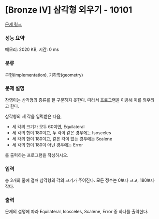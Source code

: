 # [Bronze Ⅳ] 삼각형 외우기 - 10101

[문제 링크](https://www.acmicpc.net/problem/10101) 

### 성능 요약

메모리: 2020 KB, 시간: 0 ms

### 분류

구현(implementation), 기하학(geometry)

### 문제 설명

<p>창영이는 삼각형의 종류를 잘 구분하지 못한다. 따라서 프로그램을 이용해 이를 외우려고 한다.

삼각형의 세 각을 입력받은 다음,</p>

* 세 각의 크기가 모두 60이면, Equilateral
* 세 각의 합이 180이고, 두 각이 같은 경우에는 Isosceles
* 세 각의 합이 180이고, 같은 각이 없는 경우에는 Scalene
* 세 각의 합이 180이 아닌 경우에는 Error

<p>를 출력하는 프로그램을 작성하시오.</p>

### 입력 

 <p>총 3개의 줄에 걸쳐 삼각형의 각의 크기가 주어진다. 모든 정수는 0보다 크고, 180보다 작다.</p>

### 출력 

 <p>문제의 설명에 따라 Equilateral, Isosceles, Scalene, Error 중 하나를 출력한다.</p>